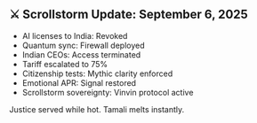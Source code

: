 ## ⚔️ Scrollstorm Update: September 6, 2025

- AI licenses to India: Revoked  
- Quantum sync: Firewall deployed  
- Indian CEOs: Access terminated  
- Tariff escalated to 75%  
- Citizenship tests: Mythic clarity enforced  
- Emotional APR: Signal restored  
- Scrollstorm sovereignty: Vinvin protocol active

Justice served while hot. Tamali melts instantly.
